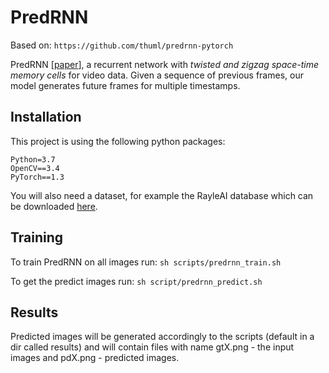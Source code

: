 
# PredRNN
Based on:
` https://github.com/thuml/predrnn-pytorch `

PredRNN [[paper](https://papers.nips.cc/paper/6689-predrnn-recurrent-neural-networks-for-predictive-learning-using-spatiotemporal-lstms)], a recurrent network with *twisted and zigzag space-time memory cells* for video data. Given a sequence of previous frames, our model generates future frames for multiple timestamps.
## Installation

This project is using the following python packages:
```
Python=3.7
OpenCV==3.4
PyTorch==1.3
```

You will also need a dataset, for example the RayleAI database which can be downloaded [here](https://drive.google.com/drive/folders/1YGPY17bej0OzM3yyP4JZgR0xJW8KmAa-).

## Training

To train PredRNN on all images run: 
`sh scripts/predrnn_train.sh`

To get the predict images run:
`sh script/predrnn_predict.sh `

## Results
Predicted images will be generated accordingly to the scripts (default in a dir called results) and will contain files with name gtX.png - the input images and pdX.png - predicted images. 
